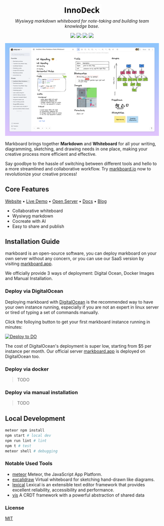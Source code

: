 <p align="center">
  <a href="https://markboard.io" target="_blank">
    <img src="./public/images/title.png" height="30" alt="markboard" />
  </a>
</p>
<p align="center"><i>Wysiwyg markdown whiteboard for note-taking and building team knowledge base.</i></p>

<p align="center">
 <img src="https://img.shields.io/github/license/markboard-io/markboard?style=flat-square" />
 <img src="https://img.shields.io/github/issues/markboard-io/markboard?style=flat-square"">
 <img src="https://img.shields.io/github/stars/markboard-io/markboard?style=flat-square" />
 <img src="https://img.shields.io/github/commit-activity/w/markboard-io/markboard?style=flat-square" />
</p>

<a href="https://markboard.app" target="_blank">
<img src="./public/images/preview.png" alt="markboard Preview" />
</a>

Markboard brings together **Markdown** and **Whiteboard** for all your writing, diagramming, sketching, and drawing needs in one place, making your creative process more efficient and effective.

Say goodbye to the hassle of switching between different tools and hello to a more streamlined and collaborative workflow. Try <a href="https://markboard.app" target="_blank">markboard.io</a> now to revolutionize your creative process!

## Core Features

[Website](https://markboard.app) • [Live Demo](https://markboard.app) • [Open Server](https://markboard.app) • [Docs](https://markboard.app/docs) • [Blog](https://markboard.app/blog)

- Collaborative whiteboard
- Wysiwyg markdown
- Cocreate with AI
- Easy to share and publish

## Installation Guide

markboard is an open-source software, you can deploy markboard on your own server without any concern, or you can use our SaaS version by visiting [markboard.app](https://markboard.app).

We officially provide 3 ways of deployment: Digital Ocean, Docker Images and Manual Installation.

### Deploy via DigitalOcean

Deploying markboard with [DigitalOcean](digitalocean.com) is the recommended way to have your own instance running, especially if you are not an expert in linux server or tired of typing a set of commands manually.

Click the folloying button to get your first markboard instance running in minutes:

<p>
  <a href="https://cloud.digitalocean.com/apps/new?repo=https://github.com/markboard/markboard/tree/main" target="_blank">
  <img src="https://www.deploytodo.com/do-btn-blue.svg" alt="Deploy to DO">
  </a>
</p>

The cost of DigitalOcean's deployment is super low, starting from $5 per instance per month. Our official server [markboard.app](https://markboard.app) is deployed on DigitalOcean too.

### Deploy via docker

> TODO

### Deploy via manual installation

> TODO

## Local Development

```bash
meteor npm install
npm start # local dev
npm run lint # lint
npm t # test
meteor shell # debugging
```

### Notable Used Tools

- [meteor](https://github.com/meteor/meteor) Meteor, the JavaScript App Platform.
- [excalidraw](https://github.com/excalidraw/excalidraw) Virtual whiteboard for sketching hand-drawn like diagrams.
- [lexical](https://github.com/facebook/lexical) Lexical is an extensible text editor framework that provides excellent reliability, accessibility and performance.
- [yjs](https://github.com/yjs/yjs) A CRDT framework with a powerful abstraction of shared data

### License

[MIT](./LICENSE)
